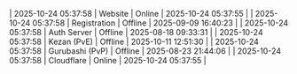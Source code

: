 | 2025-10-24 05:37:58 | Website | Online | 2025-10-24 05:37:55 |
| 2025-10-24 05:37:58 | Registration | Offline | 2025-09-09 16:40:23 |
| 2025-10-24 05:37:58 | Auth Server | Offline | 2025-08-18 09:33:31 |
| 2025-10-24 05:37:58 | Kezan (PvE) | Offline | 2025-10-11 12:51:30 |
| 2025-10-24 05:37:58 | Gurubashi (PvP) | Offline | 2025-08-23 21:44:06 |
| 2025-10-24 05:37:58 | Cloudflare | Online | 2025-10-24 05:37:55 |
